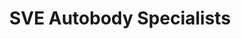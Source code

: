 ---
title: "SVE Autobody Specialists"
url: /broomfield/sve-autobody-specialists-alter-street/
shop: Autowerkstatt
---